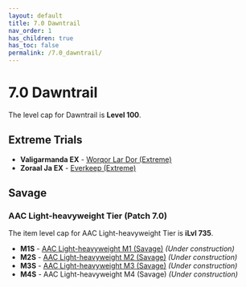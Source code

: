 ```yaml
---
layout: default
title: 7.0 Dawntrail
nav_order: 1
has_children: true
has_toc: false
permalink: /7.0_dawntrail/
---
```


# 7.0 Dawntrail

The level cap for Dawntrail is **Level 100**.

## Extreme Trials

- **Valigarmanda EX** - [Worqor Lar Dor (Extreme)]({{site.baseurl}}/7.0_dawntrail/extreme_trials/valigarmanda)
- **Zoraal Ja EX** - [Everkeep (Extreme)]({{site.baseurl}}/7.0_dawntrail/extreme_trials/zoraal_ja)

## Savage

### AAC Light-heavyweight Tier (Patch 7.0)

The item level cap for AAC Light-heavyweight Tier is **iLvl 735**.

- **M1S** - [AAC Light-heavyweight M1 (Savage)]({{site.baseurl}}/7.0_dawntrail/savage_raids/m1s) *(Under construction)*
- **M2S** - [AAC Light-heavyweight M2 (Savage)]({{site.baseurl}}/7.0_dawntrail/savage_raids/m2s) *(Under construction)*
- **M3S** - [AAC Light-heavyweight M3 (Savage)]({{site.baseurl}}/7.0_dawntrail/savage_raids/m3s) *(Under construction)*
- **M4S** - AAC Light-heavyweight M4 (Savage) *(Under construction)*

